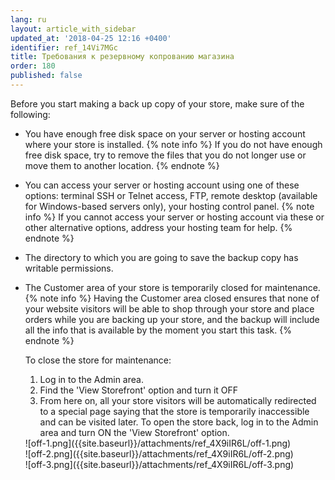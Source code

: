 ```yaml
---
lang: ru
layout: article_with_sidebar
updated_at: '2018-04-25 12:16 +0400'
identifier: ref_14Vi7MGc
title: Требования к резервному копрованию магазина
order: 180
published: false
---
```

Before you start making a back up copy of your store, make sure of the following:

* You have enough free disk space on your server or hosting account where your store is installed.
  {% note info %}
  If you do not have enough free disk space, try to remove the files that you do not longer use or move them to another location.
  {% endnote %}

* You can access your server or hosting account using one of these options: terminal SSH or Telnet access, FTP, remote desktop (available for Windows-based servers only), your hosting control panel.
  {% note info %}
  If you cannot access your server or hosting account via these or other alternative options, address your hosting team for help.
  {% endnote %}

* The directory to which you are going to save the backup copy has writable permissions.

* The Customer area of your store is temporarily closed for maintenance.
  {% note info %}
  Having the Customer area closed ensures that none of your website visitors will be able to shop through your store and place orders while you are backing up your store, and the backup will include all the info that is available by the moment you start this task.
  {% endnote %}
  
  To close the store for maintenance:
  1. Log in to the Admin area.
  2. Find the 'View Storefront' option and turn it OFF
  3. From here on, all your store visitors will be automatically redirected to a special page saying that the store is temporarily inaccessible and can be visited later. To open the store back, log in to the Admin area and turn ON the 'View Storefront' option.
  
  <div class="ui stackable three column grid">
  <div class="column" markdown="span">![off-1.png]({{site.baseurl}}/attachments/ref_4X9iIR6L/off-1.png)</div>
  <div class="column" markdown="span">![off-2.png]({{site.baseurl}}/attachments/ref_4X9iIR6L/off-2.png)</div>
  <div class="column" markdown="span">![off-3.png]({{site.baseurl}}/attachments/ref_4X9iIR6L/off-3.png)</div>
  </div>
